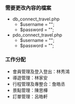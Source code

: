 ### 需要更改內容的檔案
<ul>
    <li>db_connect_travel.php
        <ul>
            <li>$username = "";</li>
            <li>$password = "";</li>
        </ul>
    </li>
    <li>pdo_connect_travel.php
        <ul>
            <li>$username = "";</li>
            <li>$password = "";</li>
        </ul>
    </li>
</ul>

### 工作分配
<ul>
    <li>會員管理及登入登出：林秀鴻</li>
    <li>導遊管理：林家安</li>
    <li>行程管理及專整合：詹皓丞</li>
    <li>景點管理：陳思樺</li>
    <li>訂單管理：呂皓軒</li>
</ul>
